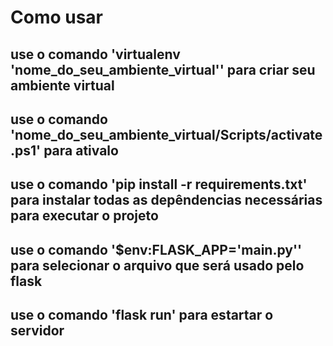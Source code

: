 # Como usar
## use o comando 'virtualenv 'nome_do_seu_ambiente_virtual'' para criar seu ambiente virtual
## use o comando 'nome_do_seu_ambiente_virtual/Scripts/activate.ps1' para ativalo
## use o comando 'pip install -r requirements.txt' para instalar todas as depêndencias necessárias para executar o projeto
## use o comando '$env:FLASK_APP='main.py'' para selecionar o arquivo que será usado pelo flask
## use o comando  'flask run' para estartar o servidor
